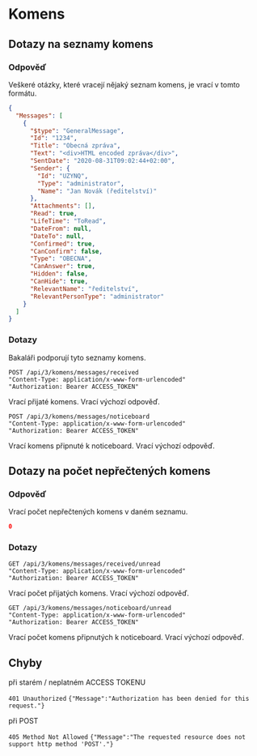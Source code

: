 # Komens

## Dotazy na seznamy komens

### Odpověď

Veškeré otázky, které vracejí nějaký seznam komens, je vrací v tomto formátu.

``` json
{
  "Messages": [
    {
      "$type": "GeneralMessage",
      "Id": "1234",
      "Title": "Obecná zpráva",
      "Text": "<div>HTML encoded zpráva</div>",
      "SentDate": "2020-08-31T09:02:44+02:00",
      "Sender": {
        "Id": "UZYNQ",
        "Type": "administrator",
        "Name": "Jan Novák (ředitelství)"
      },
      "Attachments": [],
      "Read": true,
      "LifeTime": "ToRead",
      "DateFrom": null,
      "DateTo": null,
      "Confirmed": true,
      "CanConfirm": false,
      "Type": "OBECNA",
      "CanAnswer": true,
      "Hidden": false,
      "CanHide": true,
      "RelevantName": "ředitelství",
      "RelevantPersonType": "administrator"
    }
  ]
}
```

### Dotazy

Bakaláři podporují tyto seznamy komens.

```
POST /api/3/komens/messages/received
"Content-Type: application/x-www-form-urlencoded"
"Authorization: Bearer ACCESS_TOKEN"
```
Vrací přijaté komens.
Vrací výchozí odpověď.


```
POST /api/3/komens/messages/noticeboard
"Content-Type: application/x-www-form-urlencoded"
"Authorization: Bearer ACCESS_TOKEN"
```
Vrací komens připnuté k noticeboard.
Vrací výchozí odpověď.


## Dotazy na počet nepřečtených komens


### Odpověď

Vrací počet nepřečtených komens v daném seznamu.

``` json
0
```

### Dotazy

```
GET /api/3/komens/messages/received/unread
"Content-Type: application/x-www-form-urlencoded"
"Authorization: Bearer ACCESS_TOKEN"
```
Vrací počet přijatých komens.
Vrací výchozí odpověď.


```
GET /api/3/komens/messages/noticeboard/unread
"Content-Type: application/x-www-form-urlencoded"
"Authorization: Bearer ACCESS_TOKEN"
```
Vrací počet komens připnutých k noticeboard.
Vrací výchozí odpověď.

## Chyby

při starém / neplatném ACCESS TOKENU

```401 Unauthorized```
```{"Message":"Authorization has been denied for this request."}```

při POST

```405 Method Not Allowed```
```{"Message":"The requested resource does not support http method 'POST'."} ```


